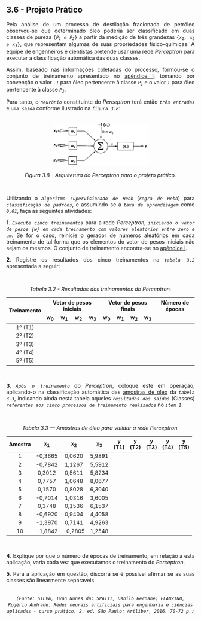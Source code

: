 ## 3.6 - Projeto Prático

<div align='justify'>

  <p>
    Pela análise de um processo de destilação fracionada de petróleo observou-se que determinado óleo poderia ser classificado em duas classes de pureza <code>{<i>P<sub>1</sub> e P<sub>2</sub></i>}</code> a partir da medição de três grandezas <code>{<i>x<sub>1</sub>, x<sub>2</sub> e x<sub>3</sub></i>}</code>, que representam algumas de suas propriedades físico-químicas. A equipe de engenheiros e cientistas pretende usar uma rede <i>Perceptron</i> para executar a classificação automática das duas classes.
  <p>
  
  <p>
    Assim, baseado nas informações coletadas do processo, formou-se o conjunto de treinamento apresentado no <a href="https://github.com/MuriloChaves/redes-neurais-artificiais/blob/master/01_perceptron/dados/Apêndice_01%23Seção3.6_RNA.txt">apêndice I<a>, tomando por convenção o valor <code><i>-1</i></code> para óleo pertencente à classe <code><i>P<sub>1</sub></i></code> e o valor <code><i>1</i></code> para óleo pertencente à classe <code><i>P<sub>2</sub></i></code>.
  <p>

  <p>
    Para tanto, o <code><i>neurônio</i></code> constituinte do <i>Perceptron</i> terá então <code><i>três entradas</i></code> e <code><i>uma saída</i></code> conforme ilustrado na <code><i>figura 3.8</i></code>:
  </p>
    
  <br>

  <div align='center'>
    <img src="https://github.com/MuriloChaves/redes-neurais-artificiais/blob/master/01_perceptron/imagens/estrutura_perceptron.png?raw=true" width="50%">
    <p>
      <i>Figura 3.8 - Arquitetura do Perceptron para o projeto prático.</i>
    </p>
  </div>
    
  <br>
  
  <p>
    Utilizando o <code><i>algoritmo supervisionado de Hebb</i></code> (<code><i>regra de Hebb</i></code>) para <code><i>classificação de padrões</i></code>, e assumindo-se a <code><i>taxa de aprendizagem</i></code> como <code><i>0,01</i></code>, faça as seguintes atividades:
  </p>

  <p>
    <b>1</b>. <code><i>Execute cinco treinamentos</i></code> para a rede <i>Perceptron</i>, <code><i>iniciando o vetor de pesos {<b>w</b>} em cada treinamento com valores aleatórios entre zero e um</i></code>. Se for o caso, reinicie o gerador de números aleatórios em cada treinamento de tal forma que os elementos do vetor de pesos iniciais não sejam os mesmos. O conjunto de treinamento encontra-se no <a href="https://github.com/MuriloChaves/redes-neurais-artificiais/blob/master/01_perceptron/dados/Apêndice_01%23Seção3.6_RNA.txt">apêndice I<a>.
  </p>
  
  <p>
    <b>2</b>. Registre os resultados dos cinco treinamentos na <code><i>tabela 3.2</i></code> apresentada a seguir:
  </p>
    
  <br>
    
  <div align='center'>
    <p>
      <i>Tabela 3.2 - Resultados dos treinamentos do Perceptron.</i>
    </p>
    <table>
    <thead>
        <tr>
          <th rowspan="2">Treinamento</th>
          <th colspan="4">Vetor de pesos iniciais</th>
          <th colspan="4">Vetor de pesos finais</th>
          <th>Número de épocas</th>
        </tr>
        <tr>
          <td><b>w<sub>0</sub></b></code></td>
          <td><b>w<sub>1</sub></b></code></td>
          <td><b>w<sub>2</sub></b></code></td>
          <td><b>w<sub>3</sub></b></code></td>
          <td><b>w<sub>0</sub></b></code></td>
          <td><b>w<sub>1</sub></b></code></td>
          <td><b>w<sub>2</sub></b></code></td>
          <td><b>w<sub>3</sub></b></code></td>
          <td></td>
        </tr>
      </thead>
    <tbody>
      <tr align='center'>
          <td>1º (T1)</td>
          <td></td>
          <td></td>
          <td></td>
          <td></td>
          <td></td>
          <td></td>
          <td></td>
          <td></td>
          <td></td>
        </tr>
      </tr>
      <tr align='center'>
          <td>2º (T2)</td>
          <td></td>
          <td></td>
          <td></td>
          <td></td>
          <td></td>
          <td></td>
          <td></td>
          <td></td>
          <td></td>
        </tr>
      <tr align='center'>
          <td>3º (T3)</td>
          <td></td>
          <td></td>
          <td></td>
          <td></td>
          <td></td>
          <td></td>
          <td></td>
          <td></td>
          <td></td>
        </tr>
      <tr align='center'>
          <td>4º (T4)</td>
          <td></td>
          <td></td>
          <td></td>
          <td></td>
          <td></td>
          <td></td>
          <td></td>
          <td></td>
          <td></td>
        </tr>
      <tr align='center'>
          <td>5º (T5)</td>
          <td></td>
          <td></td>
          <td></td>
          <td></td>
          <td></td>
          <td></td>
          <td></td>
          <td></td>
          <td></td>
        </tr>
    </tbody>
    </table>
  </div>
  
  <br>
  
  <p>
    <b>3</b>. <code><i>Após o treinamento</i></code> do <i>Perceptron</i>, coloque este em operação, aplicando-o na classificação automática das <a href="https://github.com/MuriloChaves/redes-neurais-artificiais/blob/master/01_perceptron/dados/Amostra%23Tabela3.3_RNA.txt">amostras de óleo</a> da <code><i>tabela 3.3</i></code>, indicando ainda nesta tabela aqueles <code><i>resultados das saídas</i></code> (Classes) <code><i>referentes aos cinco processos de treinamento realizados</i></code> no <code><i>item 1</i></code>.
  </p>
  
  <br>

  <div align='center'>
    <p>
      <i>Tabela 3.3 — Amostras de óleo para validar a rede Perceptron.</i>
    </p>
    <table>
    <thead>
      <tr>
        <th>Amostra</th>
        <th><b>x<sub>1</sub></b></th>
        <th><b>x<sub>2</sub></b></th>
        <th><b>x<sub>3</sub></b></th>
        <th><b>y</b><br>(<b>T1</b>)</th>
        <th><b>y</b><br>(<b>T2</b>)</th>
        <th><b>y</b><br>(<b>T3</b>)</th>
        <th><b>y</b><br>(<b>T4</b>)</th>
        <th><b>y</b><br>(<b>T5</b>)</th>
      </tr>
    </thead>
    <tbody>
      <tr align='center'>
        <td>1</td>
        <td>-0,3665</td>
        <td>0,0620</td>
        <td>5,9891</td>
        <td></td>
        <td></td>
        <td></td>
        <td></td>
        <td></td>
      </tr>
      <tr align='center'>
        <td>2</td>
        <td>-0,7842</td>
        <td>1,1267</td>
        <td>5,5912</td>
        <td></td>
        <td></td>
        <td></td>
        <td></td>
        <td></td>
      </tr>
      <tr align='center'>
        <td>3</td>
        <td>0,3012</td>
        <td>0,5611</td>
        <td>5,8234</td>
        <td></td>
        <td></td>
        <td></td>
        <td></td>
        <td></td>
      </tr>
      <tr align='center'>
        <td>4</td>
        <td>0,7757</td>
        <td>1,0648</td>
        <td>8,0677</td>
        <td></td>
        <td></td>
        <td></td>
        <td></td>
        <td></td>
      </tr>
      <tr align='center'>
        <td>5</td>
        <td>0,1570</td>
        <td>0,8028</td>
        <td>6,3040</td>
        <td></td>
        <td></td>
        <td></td>
        <td></td>
        <td></td>
      </tr>
      <tr align='center'>
        <td>6</td>
        <td>-0,7014</td>
        <td>1,0316</td>
        <td>3,6005</td>
        <td></td>
        <td></td>
        <td></td>
        <td></td>
        <td></td>
      </tr>
      <tr align='center'>
        <td>7</td>
        <td>0,3748</td>
        <td>0,1536</td>
        <td>6,1537</td>
        <td></td>
        <td></td>
        <td></td>
        <td></td>
        <td></td>
      </tr>
      <tr align='center'>
        <td>8</td>
        <td>-0,6920</td>
        <td>0,9404</td>
        <td>4,4058</td>
        <td></td>
        <td></td>
        <td></td>
        <td></td>
        <td></td>
      </tr>
      <tr align='center'>
        <td>9</td>
        <td>-1,3970</td>
        <td>0,7141</td>
        <td>4,9263</td>
        <td></td>
        <td></td>
        <td></td>
        <td></td>
        <td></td>
      </tr>
      <tr align='center'>
        <td>10</td>
        <td>-1,8842</td>
        <td>-0,2805</td>
        <td>1,2548</td>
        <td></td>
        <td></td>
        <td></td>
        <td></td>
        <td></td>
      </tr>
    </tbody>
    </table>
  </div>

  <br>
  
  <p>
    <b>4</b>. Explique por que o número de épocas de treinamento, em relação a esta aplicação, varia cada vez que executamos o treinamento do <i>Perceptron</i>.
  </p>

  <p>
    <b>5</b>. Para a aplicação em questão, discorra se é possível afirmar se as suas classes são linearmente separáveis.
  </p>
            
  <br>

  <div align='center'>
    <code><i>(Fonte: SILVA, Ivan Nunes da; SPATTI, Danilo Hernane; FLAUZINO, Rogério Andrade. Redes neurais artificiais para engenharia e ciências aplicadas - curso prático. 2. ed. São Paulo: Artliber, 2016. 70-72 p.)</i></code>
  </div>

</div>
